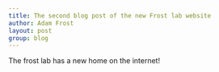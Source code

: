 ```yaml
---
title: The second blog post of the new Frost lab website
author: Adam Frost
layout: post
group: blog
---
```


<!-- Content goes here in the markdown format. The page title should be saved as Year-Month-Day-Title.md in the _posts folder when draft is complete to publish -->

The frost lab has a new home on the internet!